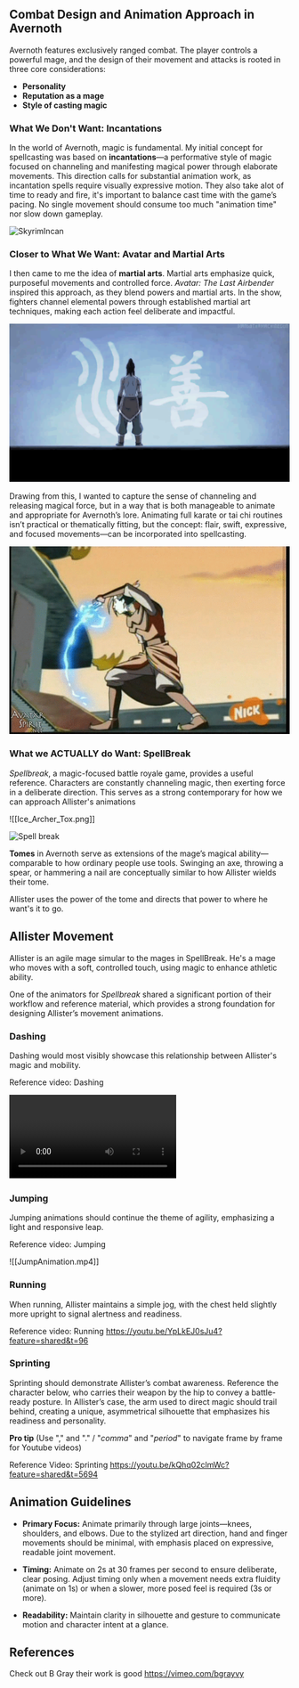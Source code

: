 ## Combat Design and Animation Approach in Avernoth

Avernoth features exclusively ranged combat. The player controls a powerful mage, and the design of their movement and attacks is rooted in three core considerations:

- **Personality**
- **Reputation as a mage**
- **Style of casting magic**

### What We Don't Want: Incantations

In the world of Avernoth, magic is fundamental. My initial concept for spellcasting was based on **incantations**—a performative style of magic focused on channeling and manifesting magical power through elaborate movements.
This direction calls for substantial animation work, as incantation spells require visually expressive motion. They also take alot of time to ready and fire, it's important to balance cast time  with the game’s pacing. No single movement should consume too much "animation time" nor slow down gameplay.

![SkyrimIncan](Attachments/SkyrimIncan.gif)


### Closer to What We Want: Avatar and Martial Arts

I then came to me the idea of **martial arts**. Martial arts emphasize quick, purposeful movements and controlled force. _Avatar: The Last Airbender_ inspired this approach, as they blend powers and martial arts. 
In the show, fighters channel elemental powers through established martial art techniques, making each action feel deliberate and impactful. 

![KorraBending](Attachments/KorraBending.gif)

Drawing from this, I wanted to capture the sense of channeling and releasing magical force, but in a way that is both manageable to animate and appropriate for Avernoth’s lore.  Animating full karate or tai chi routines isn’t practical or thematically fitting, but the concept: flair, swift, expressive, and focused movements—can be incorporated into spellcasting.


![Azula](Attachments/Azula.gif)


### What we ACTUALLY do Want: SpellBreak

_Spellbreak_, a magic-focused battle royale game, provides a useful reference. Characters are constantly channeling magic, then exerting force in a deliberate direction. This serves as a strong contemporary for how we can approach Allister's animations

![[Ice_Archer_Tox.png]]


![Spell break](Attachments/Spell%20break.gif)

**Tomes** in Avernoth serve as extensions of the mage’s magical ability—comparable to how ordinary people use tools. Swinging an axe, throwing a spear, or hammering a nail are conceptually similar to how Allister wields their tome.

Allister uses the power of the tome and directs that power to where he want's it to go.

## Allister Movement

Allister is an agile mage simular to the mages in SpellBreak. He's a mage who moves with a soft, controlled touch, using magic to enhance athletic ability.

One of the animators for _Spellbreak_ shared a significant portion of their workflow and reference material, which provides a strong foundation for designing Allister’s movement animations.

### Dashing
Dashing would most visibly showcase this relationship between Allister's magic and mobility. 

Reference video: Dashing

![SideStep](Attachments/SideStep.mp4)


### Jumping

Jumping animations should continue the theme of agility, emphasizing a light and responsive leap.

Reference video: Jumping

![[JumpAnimation.mp4]]

### Running

When running, Allister maintains a simple jog, with the chest held slightly more upright to signal alertness and readiness.

Reference video: Running
https://youtu.be/YpLkEJ0sJu4?feature=shared&t=96

### Sprinting

Sprinting should demonstrate Allister’s combat awareness. Reference the character below, who carries their weapon by the hip to convey a battle-ready posture. In Allister’s case, the arm used to direct magic should trail behind, creating a unique, asymmetrical silhouette that emphasizes his readiness and personality.

**Pro tip**
(Use "," and "." / "*comma*" and "*period*"  to navigate frame by frame for Youtube videos)

Reference Video: Sprinting 
https://youtu.be/kQhq02clmWc?feature=shared&t=5694

## Animation Guidelines

- **Primary Focus:** Animate primarily through large joints—knees, shoulders, and elbows. Due to the stylized art direction, hand and finger movements should be minimal, with emphasis placed on expressive, readable joint movement.
    
- **Timing:** Animate on 2s at 30 frames per second to ensure deliberate, clear posing. Adjust timing only when a movement needs extra fluidity (animate on 1s) or when a slower, more posed feel is required (3s or more).
    
- **Readability:** Maintain clarity in silhouette and gesture to communicate motion and character intent at a glance.

## References

Check out B Gray their work is good 
https://vimeo.com/bgrayvy
